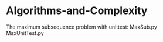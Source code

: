 # Algorithms-and-Complexity

The maximum subsequence problem with unittest:
MaxSub.py
MaxUnitTest.py

